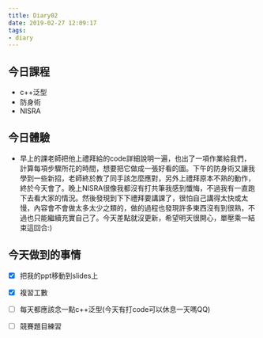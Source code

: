 ```yaml
---
title: Diary02
date: 2019-02-27 12:09:17
tags: 
- diary
---
```


## 今日課程

* c++泛型
* 防身術
* NISRA

## 今日體驗

* 早上的課老師把他上禮拜給的code詳細說明一遍，也出了一項作業給我們，計算每項步驟所花的時間，想要把它做成一張好看的圖。下午的防身術又讓我學到一些新招，老師終於教了同手該怎麼應對，另外上禮拜原本不熟的動作，終於今天會了。晚上NISRA很像我都沒有打共筆我感到懺悔，不過我有一直跑下去看大家的情況。然後發現到下下禮拜要講課了，很怕自己講得太快或太慢，內容會不會做太多太少之類的，做的過程也發現許多東西沒有到很熟，不過也只能繼續充實自己了。今天差點就沒更新，希望明天很開心，單壓乘一結束這回合:)

## 今天做到的事情

* [x] 把我的ppt移動到slides上
* [x] 複習工數
* [ ] 每天都應該念一點c++泛型(今天有打code可以休息一天嗎QQ)
* [ ] 競賽題目練習


